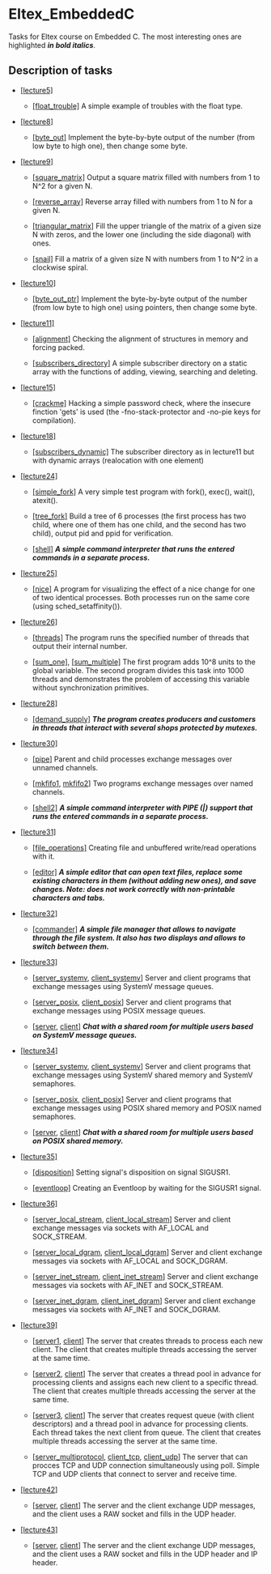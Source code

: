 # Eltex_EmbeddedC

Tasks for Eltex course on Embedded C.
The most interesting ones are highlighted ***in bold italics***.

## Description of tasks

* [[lecture5]](./lecture5)

  - [[float_trouble]](./lecture5/float_trouble.c)
  A simple example of troubles with the float type.

* [[lecture8]](./lecture8)

  - [[byte_out]](./lecture8/byte_out.c)
  Implement the byte-by-byte output of the number (from low byte to high one),
  then change some byte.

* [[lecture9]](./lecture9)

  - [[square_matrix]](./lecture9/square_matrix.c)
  Output a square matrix filled with numbers from 1 to N^2 for a given N.
    
  - [[reverse_array]](./lecture9/reverse_array.c)
  Reverse array filled with numbers from 1 to N for a given N.
    
  - [[triangular_matrix]](./lecture9/triangular_matrix.c)
  Fill the upper triangle of the matrix of a given size N with zeros, and the
  lower one (including the side diagonal) with ones.
    
  - [[snail]](./lecture9/snail.c)
  Fill a matrix of a given size N with numbers from 1 to N^2 in a clockwise
  spiral.

* [[lecture10]](./lecture10)

  - [[byte_out_ptr]](./lecture10/byte_out_ptr.c)
  Implement the byte-by-byte output of the number (from low byte to high one)
  using pointers, then change some byte.

* [[lecture11]](./lecture11)

  - [[alignment]](./lecture11/alignment.c)
  Checking the alignment of structures in memory and forcing packed.

  - [[subscribers_directory]](./lecture11/subscribers_directory.c)
  A simple subscriber directory on a static array with the functions of
  adding, viewing, searching and deleting.

* [[lecture15]](./lecture15)

  - [[crackme]](./lecture15/crackme.c)
  Hacking a simple password check, where the insecure finction 'gets' is used
  (the -fno-stack-protector and -no-pie keys for compilation).

* [[lecture18]](./lecture18)

  - [[subscribers_dynamic]](./lecture18/subscribers_dynamic.c)
  The subscriber directory as in lecture11 but with dynamic arrays
  (realocation with one element)

* [[lecture24]](./lecture24)

  - [[simple_fork]](./lecture24/simple_fork.c)
  A very simple test program with fork(), exec(), wait(), atexit().

  - [[tree_fork]](./lecture24/tree_fork.c)
  Build a tree of 6 processes (the first process has two child, where one of
  them has one child, and the second has two child), output pid and ppid for
  verification.
    
  - [[shell]](./lecture24/shell.c)
  ***A simple command interpreter that runs the entered commands in a separate
  process.***

* [[lecture25]](./lecture25)

  - [[nice]](./lecture25/nice.c)
  A program for visualizing the effect of a nice change for one of two
  identical processes. Both processes run on the same core (using
  sched_setaffinity()).

* [[lecture26]](./lecture26)

  - [[threads]](./lecture26/threads.c)
  The program runs the specified number of threads that output their internal
  number.

  - [[sum_one]](./lecture26/sum_one.c),
  [[sum_multiple]](./lecture26/sum_multiple.c)
  The first program adds 10^8 units to the global variable. The second program
  divides this task into 1000 threads and demonstrates the problem of
  accessing this variable without synchronization primitives.

* [[lecture28]](./lecture28)

  - [[demand_supply]](./lecture28/demand_supply.c)
  ***The program creates producers and customers in threads that interact with
  several shops protected by mutexes.***

* [[lecture30]](./lecture30)

  - [[pipe]](./lecture30/pipe.c)
  Parent and child processes exchange messages over unnamed channels.

  - [[mkfifo1](./lecture30/mkfifo1.c), [mkfifo2](./lecture30/mkfifo2.c)]
  Two programs exchange messages over named channels.

  - [[shell2]](./lecture30/shell2.c)
  ***A simple command interpreter with PIPE (|) support that runs the entered
  commands in a separate process.***

* [[lecture31]](./lecture31)

  - [[file_operations]](./lecture31/file_operations.c)
  Creating file and unbuffered write/read operations with it.

  - [[editor]](./lecture31/editor.c)
  ***A simple editor that can open text files, replace some existing characters
  in them (without adding new ones), and save changes. Note: does not work
  correctly with non-printable characters and tabs.***

* [[lecture32]](./lecture32)

  - [[commander]](./lecture32/commander.c)
  ***A simple file manager that allows to navigate through the file system.
  It also has two displays and allows to switch between them.***

* [[lecture33]](./lecture33)

  - [[server_systemv](./lecture33/server_systemv.c),
     [client_systemv](./lecture33/client_systemv.c)]
  Server and client programs that exchange messages using SystemV message
  queues.

  - [[server_posix](./lecture33/server_posix.c),
     [client_posix](./lecture33/client_posix.c)]
  Server and client programs that exchange messages using POSIX message
  queues.
    
  - [[server](./lecture33/server.c), [client](./lecture33/client.c)]
  ***Chat with a shared room for multiple users based on SystemV message
  queues.***

* [[lecture34]](./lecture34)

  - [[server_systemv](./lecture34/server_systemv.c),
     [client_systemv](./lecture34/client_systemv.c)]
  Server and client programs that exchange messages using SystemV shared
  memory and SystemV semaphores.

  - [[server_posix](./lecture34/server_posix.c),
     [client_posix](./lecture34/client_posix.c)]
  Server and client programs that exchange messages using POSIX shared
  memory and POSIX named semaphores.
     
  - [[server](./lecture34/server.c), [client](./lecture34/client.c)]
  ***Chat with a shared room for multiple users based on POSIX shared
  memory.***

* [[lecture35]](./lecture35)

  - [[disposition]](./lecture35/disposition.c)
  Setting signal's disposition on signal SIGUSR1.

  - [[eventloop]](./lecture35/eventloop.c)
  Creating an Eventloop by waiting for the SIGUSR1 signal.

* [[lecture36]](./lecture36)

  - [[server_local_stream](./lecture36/server_local_stream.c),
     [client_local_stream](./lecture36/client_local_stream.c)]
  Server and client exchange messages via sockets with AF_LOCAL and
  SOCK_STREAM.

  - [[server_local_dgram](./lecture36/server_local_dgram.c),
     [client_local_dgram](./lecture36/client_local_dgram.c)]
  Server and client exchange messages via sockets with AF_LOCAL and
  SOCK_DGRAM.

  - [[server_inet_stream](./lecture36/server_inet_stream.c),
     [client_inet_stream](./lecture36/client_inet_stream.c)]
  Server and client exchange messages via sockets with AF_INET and
  SOCK_STREAM.

  - [[server_inet_dgram](./lecture36/server_inet_dgram.c),
     [client_inet_dgram](./lecture36/client_inet_dgram.c)]
  Server and client exchange messages via sockets with AF_INET and
  SOCK_DGRAM.

* [[lecture39]](./lecture39)

  - [[server1](./lecture39/server1.c), [client](./lecture39/client.c)]
  The server that creates threads to process each new client. The client that
  creates multiple threads accessing the server at the same time.

  - [[server2](./lecture39/server2.c), [client](./lecture39/client.c)]
  The server that creates a thread pool in advance for processing clients and
  assigns each new client to a specific thread. The client that creates
  multiple threads accessing the server at the same time.
    
  - [[server3](./lecture39/server3.c), [client](./lecture39/client.c)]
  The server that creates request queue (with client descriptors) and a thread
  pool in advance for processing clients. Each thread takes the next client
  from  queue. The client that creates multiple threads accessing the server
  at the same time.

  - [[server_multiprotocol](./lecture39/server_multiprotocol.c),
     [client_tcp](./lecture39/client_tcp.c),
     [client_udp](./lecture39/client_udp.c)] 
  The server that can procces TCP and UDP connection simultaneously using
  poll. Simple TCP and UDP clients that connect to server and receive time.

* [[lecture42]](./lecture42)

  - [[server](./lecture42/server.c), [client](./lecture42/client.c)]
  The server and the client exchange UDP messages, and the client uses a RAW
  socket and fills in the UDP header.

* [[lecture43]](./lecture43)

  - [[server](./lecture43/server.c), [client](./lecture43/client.c)]
  The server and the client exchange UDP messages, and the client uses a RAW
  socket and fills in the UDP header and IP header.







